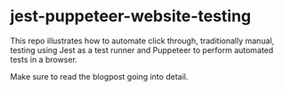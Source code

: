# jest-puppeteer-website-testing
This repo illustrates how to automate click through, traditionally manual, testing using Jest as a test runner and Puppeteer to perform automated tests in a browser.

Make sure to read the blogpost going into detail.
